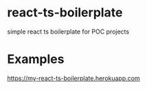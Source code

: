 # react-ts-boilerplate
simple react ts boilerplate for POC projects

# Examples 
https://my-react-ts-boilerplate.herokuapp.com
